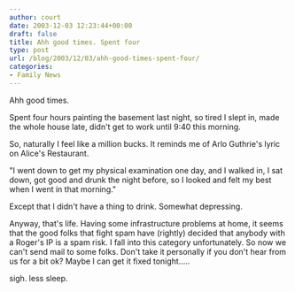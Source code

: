 ```yaml
---
author: court
date: 2003-12-03 12:23:44+00:00
draft: false
title: Ahh good times. Spent four
type: post
url: /blog/2003/12/03/ahh-good-times-spent-four/
categories:
- Family News
---
```


Ahh good times.

Spent four hours painting the basement last night, so tired I slept in, made the whole house late, didn't get to work until 9:40 this morning.

So, naturally I feel like a million bucks.  It reminds me of Arlo Guthrie's lyric on Alice's Restaurant.

"I went down to get my physical examination one
day, and I walked in, I sat down, got good and drunk the night before, so
I looked and felt my best when I went in that morning."

Except that I didn't have a thing to drink.  Somewhat depressing.

Anyway, that's life.  Having some infrastructure problems at home, it seems that the good folks that fight spam have (rightly) decided that anybody with a Roger's IP is a spam risk.  I fall into this category unfortunately.  So now we can't send mail to some folks.  Don't take it personally if you don't hear from us for a bit ok?  Maybe I can get it fixed tonight.....

sigh.  less sleep.
